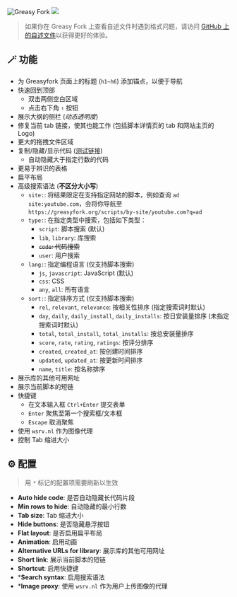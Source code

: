 ![Greasy Fork](https://img.shields.io/greasyfork/dt/467078) [![](https://img.shields.io/badge/Crazy%20Thur.-V%20me%2050-red?logo=kfc)](https://greasyfork.org/rails/active_storage/blobs/redirect/eyJfcmFpbHMiOnsibWVzc2FnZSI6IkJBaHBBaWZvIiwiZXhwIjpudWxsLCJwdXIiOiJibG9iX2lkIn19--10e04ed7ed56ae18d22cec6d675b34fd579cecab/wechat.jpeg?locale=zh-CN)

> 如果你在 Greasy Fork 上查看自述文件时遇到格式问题，请访问 [GitHub 上的自述文件](https://github.com/PRO-2684/gadgets/blob/main/greasyfork_enhance/README_CN.md)以获得更好的体验。

## 🪄 功能

- 为 Greasyfork 页面上的标题 (`h1~h6`) 添加锚点，以便于导航
- 快速回到顶部
  - 双击两侧空白区域
  - 点击右下角 `↑` 按钮
- 展示大纲的侧栏 (*动态透明度*)
- 修复当前 tab 链接，使其也能工作 (包括脚本详情页的 tab 和网站主页的 Logo)
- 更大的拖拽文件区域
- 复制/隐藏/显示代码 ([测试链接](https://greasyfork.org/scripts/470224))
  - 自动隐藏大于指定行数的代码
- 更易于辨识的表格
- 扁平布局
- 高级搜索语法 (**不区分大小写**)
  - `site:`: 将结果限定在支持指定网站的脚本，例如查询 `ad site:youtube.com`，会将你导航至 `https://greasyfork.org/scripts/by-site/youtube.com?q=ad`
  - `type:`: 在指定类型中搜索，包括如下类型：
    - `script`: 脚本搜索 (默认)
    - `lib`, `library`: 库搜索
    - ~~`code`: 代码搜索~~
    - `user`: 用户搜索
  - `lang:`: 指定编程语言 (仅支持脚本搜索)
    - `js`, `javascript`: JavaScript (默认)
    - `css`: CSS
    - `any`, `all`: 所有语言
  - `sort:`: 指定排序方式 (仅支持脚本搜索)
    - `rel`, `relevant`, `relevance`: 按相关性排序 (指定搜索词时默认)
    - `day`, `daily`, `daily_install`, `daily_installs`: 按日安装量排序 (未指定搜索词时默认)
    - `total`, `total_install`, `total_installs`: 按总安装量排序
    - `score`, `rate`, `rating`, `ratings`: 按评分排序
    - `created`, `created_at`: 按创建时间排序
    - `updated`, `updated_at`: 按更新时间排序
    - `name`, `title`: 按名称排序
- 展示库的其他可用网址
- 展示当前脚本的短链
- 快捷键
    - 在文本输入框 `Ctrl+Enter` 提交表单
    - `Enter` 聚焦至第一个搜索框/文本框
    - `Escape` 取消聚焦
- 使用 `wsrv.nl` 作为图像代理
- 控制 Tab 缩进大小

## ⚙️ 配置

> 用 `*` 标记的配置项需要刷新以生效

- **Auto hide code**: 是否自动隐藏长代码片段
- **Min rows to hide**: 自动隐藏的最小行数
- **Tab size**: Tab 缩进大小
- **Hide buttons**: 是否隐藏悬浮按钮
- **Flat layout**: 是否启用扁平布局
- **Animation**: 启用动画
- **Alternative URLs for library**: 展示库的其他可用网址
- **Short link**: 展示当前脚本的短链
- **Shortcut**: 启用快捷键
- \***Search syntax**: 启用搜索语法
- \***Image proxy**: 使用 `wsrv.nl` 作为用户上传图像的代理
